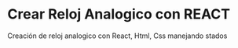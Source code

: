 # Crear Reloj Analogico  con REACT
Creación de reloj  analogico con React, Html, Css
manejando stados 

